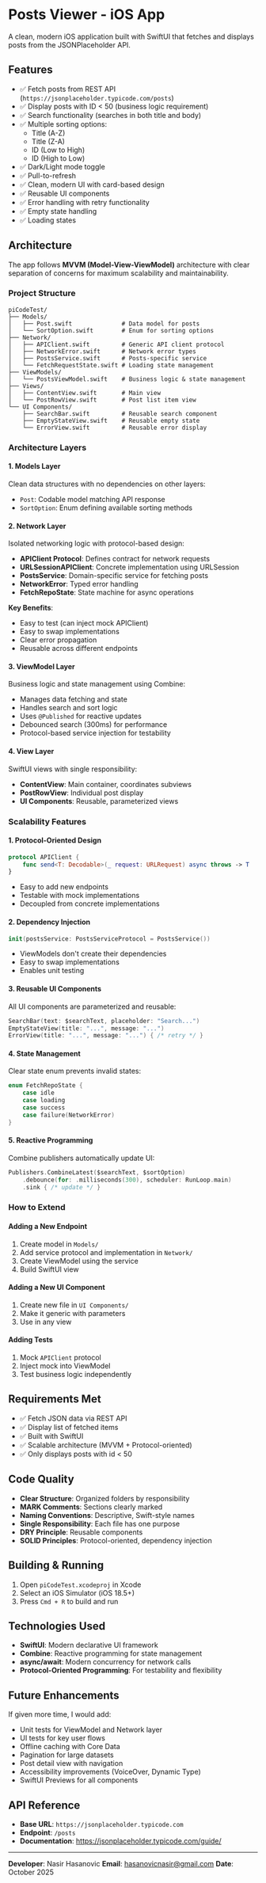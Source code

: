 # Posts Viewer - iOS App

A clean, modern iOS application built with SwiftUI that fetches and displays posts from the JSONPlaceholder API.

## Features

- ✅ Fetch posts from REST API (`https://jsonplaceholder.typicode.com/posts`)
- ✅ Display posts with ID < 50 (business logic requirement)
- ✅ Search functionality (searches in both title and body)
- ✅ Multiple sorting options:
  - Title (A-Z)
  - Title (Z-A)
  - ID (Low to High)
  - ID (High to Low)
- ✅ Dark/Light mode toggle
- ✅ Pull-to-refresh
- ✅ Clean, modern UI with card-based design
- ✅ Reusable UI components
- ✅ Error handling with retry functionality
- ✅ Empty state handling
- ✅ Loading states

## Architecture

The app follows **MVVM (Model-View-ViewModel)** architecture with clear separation of concerns for maximum scalability and maintainability.

### Project Structure

```
piCodeTest/
├── Models/
│   ├── Post.swift              # Data model for posts
│   └── SortOption.swift        # Enum for sorting options
├── Network/
│   ├── APIClient.swift         # Generic API client protocol
│   ├── NetworkError.swift      # Network error types
│   ├── PostsService.swift      # Posts-specific service
│   └── FetchRequestState.swift # Loading state management
├── ViewModels/
│   └── PostsViewModel.swift    # Business logic & state management
├── Views/
│   ├── ContentView.swift       # Main view
│   └── PostRowView.swift       # Post list item view
└── UI Components/
    ├── SearchBar.swift         # Reusable search component
    ├── EmptyStateView.swift    # Reusable empty state
    └── ErrorView.swift         # Reusable error display
```

### Architecture Layers

#### 1. Models Layer
Clean data structures with no dependencies on other layers:
- `Post`: Codable model matching API response
- `SortOption`: Enum defining available sorting methods

#### 2. Network Layer
Isolated networking logic with protocol-based design:
- **APIClient Protocol**: Defines contract for network requests
- **URLSessionAPIClient**: Concrete implementation using URLSession
- **PostsService**: Domain-specific service for fetching posts
- **NetworkError**: Typed error handling
- **FetchRepoState**: State machine for async operations

**Key Benefits**:
- Easy to test (can inject mock APIClient)
- Easy to swap implementations
- Clear error propagation
- Reusable across different endpoints

#### 3. ViewModel Layer
Business logic and state management using Combine:
- Manages data fetching and state
- Handles search and sort logic
- Uses `@Published` for reactive updates
- Debounced search (300ms) for performance
- Protocol-based service injection for testability

#### 4. View Layer
SwiftUI views with single responsibility:
- **ContentView**: Main container, coordinates subviews
- **PostRowView**: Individual post display
- **UI Components**: Reusable, parameterized views

### Scalability Features

#### 1. Protocol-Oriented Design
```swift
protocol APIClient {
    func send<T: Decodable>(_ request: URLRequest) async throws -> T
}
```
- Easy to add new endpoints
- Testable with mock implementations
- Decoupled from concrete implementations

#### 2. Dependency Injection
```swift
init(postsService: PostsServiceProtocol = PostsService())
```
- ViewModels don't create their dependencies
- Easy to swap implementations
- Enables unit testing

#### 3. Reusable UI Components
All UI components are parameterized and reusable:
```swift
SearchBar(text: $searchText, placeholder: "Search...")
EmptyStateView(title: "...", message: "...")
ErrorView(title: "...", message: "...") { /* retry */ }
```

#### 4. State Management
Clear state enum prevents invalid states:
```swift
enum FetchRepoState {
    case idle
    case loading
    case success
    case failure(NetworkError)
}
```

#### 5. Reactive Programming
Combine publishers automatically update UI:
```swift
Publishers.CombineLatest($searchText, $sortOption)
    .debounce(for: .milliseconds(300), scheduler: RunLoop.main)
    .sink { /* update */ }
```

### How to Extend

#### Adding a New Endpoint
1. Create model in `Models/`
2. Add service protocol and implementation in `Network/`
3. Create ViewModel using the service
4. Build SwiftUI view

#### Adding a New UI Component
1. Create new file in `UI Components/`
2. Make it generic with parameters
3. Use in any view

#### Adding Tests
1. Mock `APIClient` protocol
2. Inject mock into ViewModel
3. Test business logic independently

## Requirements Met

- ✅ Fetch JSON data via REST API
- ✅ Display list of fetched items
- ✅ Built with SwiftUI
- ✅ Scalable architecture (MVVM + Protocol-oriented)
- ✅ Only displays posts with id < 50

## Code Quality

- **Clear Structure**: Organized folders by responsibility
- **MARK Comments**: Sections clearly marked
- **Naming Conventions**: Descriptive, Swift-style names
- **Single Responsibility**: Each file has one purpose
- **DRY Principle**: Reusable components
- **SOLID Principles**: Protocol-oriented, dependency injection

## Building & Running

1. Open `piCodeTest.xcodeproj` in Xcode
2. Select an iOS Simulator (iOS 18.5+)
3. Press `Cmd + R` to build and run

## Technologies Used

- **SwiftUI**: Modern declarative UI framework
- **Combine**: Reactive programming for state management
- **async/await**: Modern concurrency for network calls
- **Protocol-Oriented Programming**: For testability and flexibility

## Future Enhancements

If given more time, I would add:
- Unit tests for ViewModel and Network layer
- UI tests for key user flows
- Offline caching with Core Data
- Pagination for large datasets
- Post detail view with navigation
- Accessibility improvements (VoiceOver, Dynamic Type)
- SwiftUI Previews for all components

## API Reference

- **Base URL**: `https://jsonplaceholder.typicode.com`
- **Endpoint**: `/posts`
- **Documentation**: https://jsonplaceholder.typicode.com/guide/

---

**Developer**: Nasir Hasanovic
**Email**: hasanovicnasir@gmail.com
**Date**: October 2025
